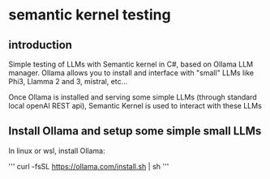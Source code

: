 # semantic kernel testing

## introduction

Simple testing of LLMs with Semantic kernel in C#, based on Ollama LLM manager.
Ollama allows you to install and interface with "small" LLMs like Phi3, Llamma 2 and 3, mistral, etc...

Once Ollama is installed and serving some simple LLMs (through standard local openAI REST api), Semantic Kernel is used to interact with these LLMs

## Install Ollama and setup some simple small LLMs

In linux or wsl, install Ollama:

'''
curl -fsSL https://ollama.com/install.sh | sh
'''
